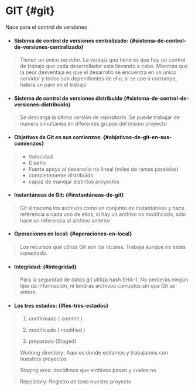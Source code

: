 # GIT {#git}

Nace para el control de versiones

* #### **Sistema de control de versiones centralizado:** {#sistema-de-control-de-versiones-centralizado}

> Tienen un único servidor. La ventaja que tiene es que hay un control de trabajo que cada desarrollador esta llevando a cabo. Mientras que la peor desventaja es que el desarrollo se encuentra en un único servidor y todos son dependientes de ello, si se cae o corrompe, habría un pare en el trabajo

* #### Sistema de control de versiones distribuido {#sistema-de-control-de-versiones-distribuido}

> Se descarga la última versión de repositorio. Se puede trabajar de manera simultánea en diferentes grupos del mismo proyecto

* #### Objetivos de Git en sus comienzos: {#objetivos-de-git-en-sus-comienzos}

> * Velocidad
> * Diseño
> * Fuerte apoyo al desarrollo no lineal \(miles de ramas paralelas\)
> * completamente distribuido
> * capaz de manejar distintos proyectos

* #### Instantáneas de Git: {#instantáneas-de-git}

> Git almacena los archivos como un conjunto de instantáneas y hace referencia a cada uno de ellos, si hay un archivo no modificado, sólo hace un referencia al archivo anterior

* #### Operaciones en local: {#operaciones-en-local}

> Los recursos que utIliza Git son los locales. Trabaja aunque no estés conectado.

* #### Integridad: {#integridad}

> Para la seguridad de datos git utiliza hash SHA-1. No perderás ningún tipo de información, ni tendrás archivos corruptos sin que Git se entere.

* #### Los tres estados: {#los-tres-estados}

> 1. confirmado \( commit \)
>
> 2. modificado \( modified \)
>
> 3. preparado \(Staged\)
>
> Working directory: Aquí es donde editamos y trabajamos con nuestros proyectos
>
> Staging area: decidimos que archivos pasan y cuales no
>
> Repository: Registro de todo nuestro proyecto



